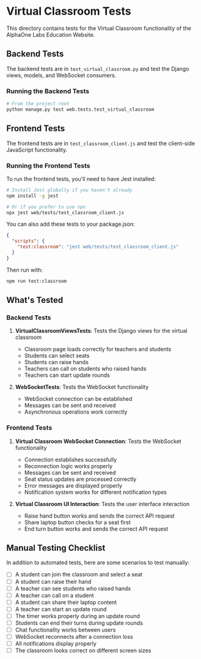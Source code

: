 # Virtual Classroom Tests

This directory contains tests for the Virtual Classroom functionality of the AlphaOne Labs Education Website.

## Backend Tests

The backend tests are in `test_virtual_classroom.py` and test the Django views, models, and WebSocket consumers.

### Running the Backend Tests

```bash
# From the project root
python manage.py test web.tests.test_virtual_classroom
```

## Frontend Tests

The frontend tests are in `test_classroom_client.js` and test the client-side JavaScript functionality.

### Running the Frontend Tests

To run the frontend tests, you'll need to have Jest installed:

```bash
# Install Jest globally if you haven't already
npm install -g jest

# Or if you prefer to use npx
npx jest web/tests/test_classroom_client.js
```

You can also add these tests to your package.json:

```json
{
  "scripts": {
    "test:classroom": "jest web/tests/test_classroom_client.js"
  }
}
```

Then run with:

```bash
npm run test:classroom
```

## What's Tested

### Backend Tests

1. **VirtualClassroomViewsTests**: Tests the Django views for the virtual classroom
   - Classroom page loads correctly for teachers and students
   - Students can select seats
   - Students can raise hands
   - Teachers can call on students who raised hands
   - Teachers can start update rounds

2. **WebSocketTests**: Tests the WebSocket functionality
   - WebSocket connection can be established
   - Messages can be sent and received
   - Asynchronous operations work correctly

### Frontend Tests

1. **Virtual Classroom WebSocket Connection**: Tests the WebSocket functionality
   - Connection establishes successfully
   - Reconnection logic works properly
   - Messages can be sent and received
   - Seat status updates are processed correctly
   - Error messages are displayed properly
   - Notification system works for different notification types

2. **Virtual Classroom UI Interaction**: Tests the user interface interaction
   - Raise hand button works and sends the correct API request
   - Share laptop button checks for a seat first
   - End turn button works and sends the correct API request

## Manual Testing Checklist

In addition to automated tests, here are some scenarios to test manually:

- [ ] A student can join the classroom and select a seat
- [ ] A student can raise their hand
- [ ] A teacher can see students who raised hands
- [ ] A teacher can call on a student
- [ ] A student can share their laptop content
- [ ] A teacher can start an update round
- [ ] The timer works properly during an update round
- [ ] Students can end their turns during update rounds
- [ ] Chat functionality works between users
- [ ] WebSocket reconnects after a connection loss
- [ ] All notifications display properly
- [ ] The classroom looks correct on different screen sizes
